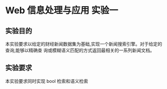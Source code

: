 # Web 信息处理与应用 实验一

## 实验目的

本实验要求以给定的财经新闻数据集为基础,实现一个新闻搜索引擎。对于给定的查询,能够以精确查
询或模糊语义匹配的方式返回最相关的一系列新闻文档。

## 实验要求

本实验要求同时实现 bool 检索和语义检索 

